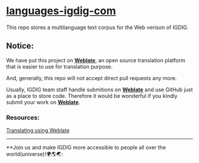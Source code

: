 # [languages-igdig-com](https://translate.igdig.com/projects/igdig/igdigcom/)
This repo stores a multilanguage text corpus for the Web verison of IGDIG.

## Notice:
We have put this project on [**Weblate**](https://translate.igdig.com/projects/igdig/igdigcom/), an open source translation platform that is easier to use for translation purpose.

And, generally, this repo will not accept direct pull requests any more.

Usually, IGDIG team staff handle submitions on [**Weblate**](https://translate.igdig.com/projects/igdig/igdigcom/) and use GitHub just as a place to store code. Therefore it would be wonderful if you kindly submit your work on [**Weblate**](https://translate.igdig.com/projects/igdig/igdigcom/). 

### Resources:
[Translating using Weblate](https://docs.weblate.org/en/latest/user/translating.html)

---------

**Join us and make IGDIG more accessible to people all over the world(universe)!:earth_africa::earth_americas::earth_asia::

